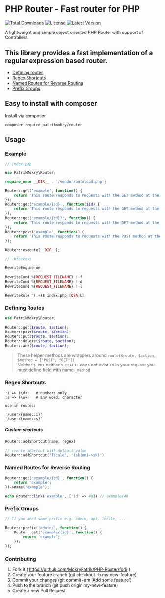 
# PHP Router - Fast router for PHP  
[![Total Downloads](https://poser.pugx.org/patrikmokry/router/downloads)](https://packagist.org/packages/patrikmokry/router) [![License](https://poser.pugx.org/patrikmokry/router/license)](https://packagist.org/packages/patrikmokry/router) [![Latest Version](https://poser.pugx.org/patrikmokry/router/v/unstable)](https://packagist.org/packages/patrikmokry/router)

A lightweight and simple object oriented PHP Router with support of Controllers.
  
## This library provides a fast implementation of a regular expression based router.  
  
 * [Defining routes](#defining-routes)  
 * [Regex Shortcuts](#regex-shortcuts)  
 * [Named Routes for Reverse Routing ](#named-routes-for-reverse-routing)  
 * [Prefix Groups](#prefix-groups) 
  
## Easy to install with composer  

Install via composer  

```  
composer require patrikmokry/router  
```  
  
Usage  
-----  
### Example  
  
~~~PHP
// index.php

use PatrikMokry\Router;  

require_once __DIR__ . '/vendor/autoload.php';  

Router::get('example', function() {  
    return 'This route responds to requests with the GET method at the path /example';  
});  
Router::get('example/{id}', function($id) {  
    return 'This route responds to requests with the GET method at the path /example/<anything>';  
});  
Router::get('example/{id}?', function() {  
    return 'This route responds to requests with the GET method at the path /example/[optional]';  
});  
Router::post('example', function() {  
    return 'This route responds to requests with the POST method at the path /example';  
});  
  
Router::execute(__DIR__);  
~~~  
~~~PHP
// .htaccess

RewriteEngine on  
  
RewriteCond %{REQUEST_FILENAME} !-f  
RewriteCond %{REQUEST_FILENAME} !-d  
RewriteCond %{REQUEST_FILENAME} !-l  
  
RewriteRule ^(.+)$ index.php [QSA,L]
~~~
  
### Defining Routes  
  
~~~PHP  
use PatrikMokry\Router;  
  
Router::get($route, $action);  
Router::post($route, $action);  
Router::put($route, $action);  
Router::delete($route, $action);  
Router::any($route, $action);  
~~~  
  
 > These helper methods are wrappers around `route($route, $action, $method = ["POST", "GET"])`  
 > Neither `$_PUT` neither `$_DELETE` does not exist so in your request you must define field with name `_method`

### Regex Shortcuts  
  
```  
:i => (\d+)   # numbers only  
:s => (\w+)   # any word, character  
  
use in routes:  
  
'/user/{name::i}'  
'/user/{name::s}'  
```  
  
##### Custom shortcuts  
  
~~~PHP  
Router::addShortcut(name, regex)  
  
// create shortcut with default value
Router::addShortcut('locale', '(sk|en)->sk)')  
~~~  
  
  
### Named Routes for Reverse Routing 
  
~~~PHP  
Router::get('example/{id}', function() {
	return 'example';
})->name('example');

echo Router::link('example', ['id' => 48]) // example/48
~~~  
  
### Prefix Groups  
  
~~~PHP 
// If you need some prefix e.g. admin, api, locale, ...

Router::prefix('admin/', function() {
	Router::get('example/{id}', function() {
		return 'example';
	});
});
~~~  

### Contributing

1. Fork it ( https://github.com/MokryPatrik/PHP-Router/fork )
2. Create your feature branch (git checkout -b my-new-feature)
3. Commit your changes (git commit -am 'Add some feature')
4. Push to the branch (git push origin my-new-feature)
5. Create a new Pull Request
